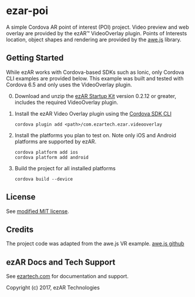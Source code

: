 # ezar-poi
A simple Cordova AR point of interest (POI) project. Video preview and 
web overlay are provided by the ezAR&trade; VideoOverlay plugin. Points 
of Interests location, object shapes and rendering are provided by the 
[awe.js](https://github.com/awe-media/awe.js) library.

## Getting Started  
While ezAR works with Cordova-based SDKs such as Ionic, only Cordova CLI examples are provided below. 
This example was built and tested with Cordova 6.5 and only uses the VideoOverlay plugin.

0. Download and unzip the [ezAR Startup Kit](https://ezartech.com/download/) version 0.2.12 or greater, 
includes the required VideoOverlay plugin.  

1. Install the ezAR Video Overlay plugin using the [Cordova SDK CLI](https://cordova.apache.org/)  

    ```
    cordova plugin add <path>/com.ezartech.ezar.videooverlay
    ```  
    
2. Install the platforms you plan to test on. Note only iOS and Android platforms are supported by ezAR.  

    ```
    cordova platform add ios
    cordova platform add android
    ```
    
3. Build the project for all installed platforms  

    ```
    cordova build --device
    ```  
  
## License
See [modified MIT license](LICENSE).  

## Credits
The project code was adapted from the awe.js VR example.
[awe.js github](https://github.com/awe-media/awe.js)  

## ezAR Docs and Tech Support
See [ezartech.com](http://ezartech.com) for documentation and support.


Copyright (c) 2017, ezAR Technologies     

